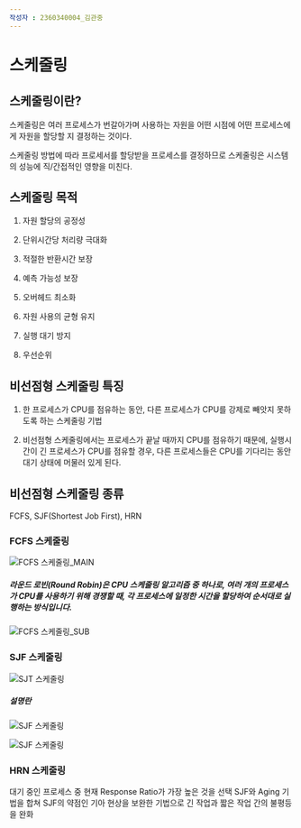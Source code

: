 ```yaml
---
작성자 : 2360340004_김관중
---
```


# 스케줄링

## 스케줄링이란?

 스케줄링은 여러 프로세스가 번갈아가며 사용하는 자원을 어떤 시점에 
 어떤 프로세스에게 자원을 할당할 지 결정하는 것이다.

 스케줄링 방법에 따라 프로세서를 할당받을 프로세스를 결정하므로 스케줄링은
 시스템의 성능에 직/간접적인 영향을 미친다.

 ## 스케줄링 목적
  
  1. 자원 할당의 공정성

  2. 단위시간당 처리량 극대화

  3. 적절한 반환시간 보장

  4. 예측 가능성 보장

  5. 오버헤드 최소화

  6. 자원 사용의 균형 유지

  7. 실행 대기 방지

  8. 우선순위

## 비선점형 스케줄링 특징

 1. 한 프로세스가 CPU를 점유하는 동안, 다른 프로세스가 CPU를 강제로 빼앗지 못하도록 하는 스케줄링 기법

 2. 비선점형 스케줄링에서는 프로세스가 끝날 때까지 CPU를 점유하기 때문에, 실행시간이 긴 프로세스가 CPU를 점유할 경우, 다른 프로세스들은 CPU를 기다리는 동안 대기 상태에 머물러 있게 된다.
 
 ## 비선점형 스케줄링 종류
 FCFS, SJF(Shortest Job First), HRN

### FCFS 스케줄링
![FCFS 스케줄링_MAIN](https://upload.wikimedia.org/wikipedia/commons/thumb/0/0c/Thread_pool.svg/400px-Thread_pool.svg.png)
##### 라운드 로빈(Round Robin)은 CPU 스케줄링 알고리즘 중 하나로, 여러 개의 프로세스가 CPU를 사용하기 위해 경쟁할 때, 각 프로세스에 일정한 시간을 할당하여 순서대로 실행하는 방식입니다.
![FCFS 스케줄링_SUB](https://img1.daumcdn.net/thumb/R1280x0/?scode=mtistory2&fname=https%3A%2F%2Fk.kakaocdn.net%2Fdn%2FdufF6d%2FbtqtWhgy7Zl%2FBMv2BKEl9fSAF3GxFKIwjk%2Fimg.png)


### SJF 스케줄링
![SJT 스케줄링](https://media.vlpt.us/post-images/pa324/7d6a5c80-159e-11ea-934d-7b176b41c2f3/image.png)
 
 ##### 설명란

 ![SJF 스케줄링](https://img1.daumcdn.net/thumb/R1280x0/?scode=mtistory2&fname=https%3A%2F%2Fk.kakaocdn.net%2Fdn%2FbzYkhC%2FbtqtY8oiA3Q%2F4kZqk2gBuwj0klLXZzVUN0%2Fimg.png)

 ![SJF 스케줄링](https://t1.daumcdn.net/cfile/tistory/999F5B405CC6C63014)
### HRN 스케줄링
대기 중인 프로세스 중 현재 Response Ratio가 가장 높은 것을 선택 
SJF와 Aging 기법을 합쳐 SJF의 약점인 기아 현상을 보완한 기법으로 긴 작업과 짧은 작업 간의 불평등을 완화



